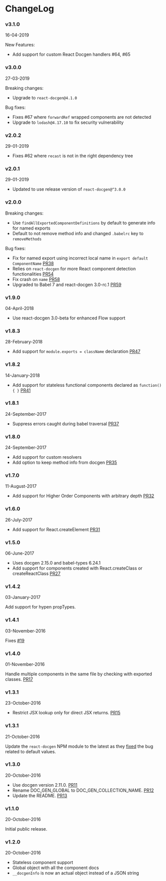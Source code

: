 # ChangeLog

### v3.1.0
16-04-2019

New Features:
* Add support for custom React Docgen handlers #64, #65

### v3.0.0
27-03-2019

Breaking changes:
* Upgrade to `react-docgen@4.1.0`

Bug fixes:
* Fixes #67 where `forwardRef` wrapped components are not detected
* Upgrade to `lodash@4.17.10` to fix security vulnerability

### v2.0.2
29-01-2019

* Fixes #62 where `recast` is not in the right dependency tree

### v2.0.1
29-01-2019

* Updated to use release version of `react-docgen@^3.0.0`

### v2.0.0

Breaking changes:
* Use `findAllExportedComponentDefinitions` by default to generate info for named exports
* Default to not remove method info and changed `.babelrc` key to `removeMethods`

Bug fixes:
* Fix for named export using incorrect local name in `export default ComponentName`
[PR38](https://github.com/storybooks/babel-plugin-react-docgen/pull/38)
* Relies on `react-docgen` for more React component detection functionalities
[PR54](https://github.com/storybooks/babel-plugin-react-docgen/pull/54)
* Fix crash on `name`
[PR58](https://github.com/storybooks/babel-plugin-react-docgen/pull/58)
* Upgraded to Babel 7 and react-docgen 3.0-rc.1
[PR59](https://github.com/storybooks/babel-plugin-react-docgen/pull/59)

### v1.9.0
04-April-2018

* Use react-docgen 3.0-beta for enhanced Flow support

### v1.8.3
28-February-2018

* Add support for `module.exports = className` declaration
[PR47](https://github.com/storybooks/babel-plugin-react-docgen/pull/44)

### v1.8.2

14-January-2018
* Add support for stateless functional components declared as `function(){ }`
[PR41](https://github.com/storybooks/babel-plugin-react-docgen/pull/41)

### v1.8.1
24-September-2017

* Suppress errors caught during babel traversal
[PR37](https://github.com/storybooks/babel-plugin-react-docgen/pull/37)

### v1.8.0
24-September-2017

* Add support for custom resolvers
* Add option to keep method info from docgen
[PR35](https://github.com/storybooks/babel-plugin-react-docgen/pull/35)

### v1.7.0
11-August-2017

* Add support for Higher Order Components with arbitrary depth
[PR32](https://github.com/storybooks/babel-plugin-react-docgen/pull/32)

### v1.6.0
26-July-2017

* Add support for React.createElement
[PR31](https://github.com/storybooks/babel-plugin-react-docgen/pull/31)

### v1.5.0
06-June-2017

* Uses docgen 2.15.0 and babel-types 6.24.1
* Add support for components created with React.createClass or createReactClass [PR27](https://github.com/storybooks/babel-plugin-react-docgen/pull/27)

### v1.4.2
03-January-2017

Add support for hypen propTypes.

### v1.4.1
03-November-2016

Fixes [#19](https://github.com/kadirahq/babel-plugin-react-docgen/pull/20)

### v1.4.0
01-November-2016

Handle multiple components in the same file by checking with exported classes. [PR17](https://github.com/kadirahq/babel-plugin-react-docgen/pull/17)

### v1.3.1
23-October-2016

* Restrict JSX lookup only for direct JSX returns. [PR15](https://github.com/kadirahq/babel-plugin-react-docgen/pull/15)

### v1.3.1
21-October-2016

Update the `react-docgen` NPM module to the latest as they [fixed](https://github.com/reactjs/react-docgen/issues/131) the bug related to default values.

### v1.3.0
20-October-2016

* Use docgen version 2.11.0. [PR11](https://github.com/kadirahq/babel-plugin-react-docgen/pull/11)
* Rename DOC_GEN_GLOBAL to DOC_GEN_COLLECTION_NAME. [PR12](https://github.com/kadirahq/babel-plugin-react-docgen/pull/12)
* Update the README. [PR13](https://github.com/kadirahq/babel-plugin-react-docgen/pull/13)

### v1.1.0
20-October-2016

Initial public release.

### v1.2.0
20-October-2016

* Stateless component support
* Global object with all the component docs
* `__docgenInfo` is now an actual object instead of a JSON string
